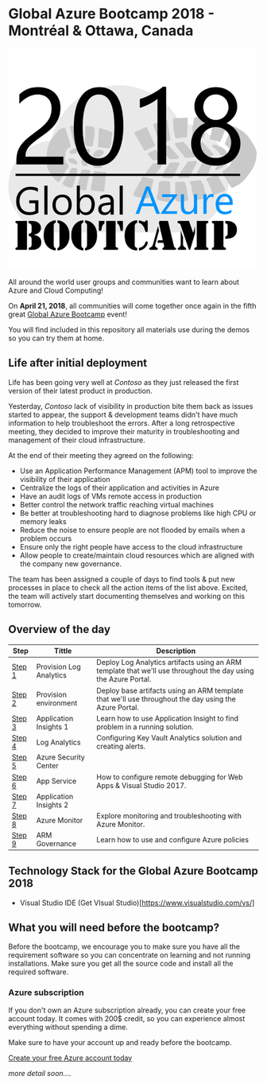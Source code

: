 # Global Azure Bootcamp 2018 - Montréal & Ottawa, Canada

![gablogo][gablogo]

All around the world user groups and communities want to learn about Azure and Cloud Computing!

On **April 21, 2018**, all communities will come together once again in the fifth great [Global Azure Bootcamp](https://global.azurebootcamp.net/) event!

You will find included in this repository all materials use during the demos so you can try them at home.

## Life after initial deployment
Life has been going very well at *Contoso* as they just released the first version of their latest product in production.

Yesterday, *Contoso* lack of visibility in production bite them back as issues started to appear, the support & development teams didn't have much information to help troubleshoot the errors. After a long retrospective meeting, they decided to improve their maturity in troubleshooting and management of their cloud infrastructure.

At the end of their meeting they agreed on the following:

* Use an Application Performance Management (APM) tool to improve the visibility of their application
* Centralize the logs of their application and activities in Azure
* Have an audit logs of VMs remote access in production
* Better control the network traffic reaching virtual machines
* Be better at troubleshooting hard to diagnose problems like high CPU or memory leaks
* Reduce the noise to ensure people are not flooded by emails when a problem occurs
* Ensure only the right people have access to the cloud infrastructure
* Allow people to create/maintain cloud resources which are aligned with the company new governance.

The team has been assigned a couple of days to find tools & put new processes in place to check all the action items of the list above. Excited, the team will actively start documenting themselves and working on this tomorrow.

## Overview of the day

Step | Tittle | Description
-----|--------|------------
[Step 1](./step1/readme.md) | Provision Log Analytics | Deploy Log Analytics artifacts using an ARM template that we'll use throughout the day using the Azure Portal.
[Step 2](./step2/readme.md) | Provision environment | Deploy base artifacts using an ARM template that we'll use throughout the day using the Azure Portal.
[Step 3](./step3/readme.md) | Application Insights 1 | Learn how to use Application Insight to find problem in a running solution.
[Step 4](./step4/readme.md) | Log Analytics | Configuring Key Vault Analytics solution and creating alerts.
[Step 5](./step5/readme.md) | Azure Security Center |
[Step 6](./step6/readme.md) | App Service | How to configure remote debugging for Web Apps & Visual Studio 2017.
[Step 7](./step7/readme.md) | Application Insights 2 |
[Step 8](./step8/readme.md) | Azure Monitor | Explore monitoring and troubleshooting with Azure Monitor.
[Step 9](./step9/readme.md) | ARM Governance | Learn how to use and configure Azure policies

## Technology Stack for the Global Azure Bootcamp 2018

* Visual Studio IDE (Get VIsual Studio)[https://www.visualstudio.com/vs/]

## What you will need before the bootcamp?
Before the bootcamp, we encourage you to make sure you have all the requirement software so you can concentrate on learning and not running installations.  Make sure you get all the source code and install all the required software.

### Azure subscription
If you don't own an Azure subscription already, you can create your free account today. It comes with 200$ credit, so you can experience almost everything without spending a dime. 

Make sure to have your account up and ready before the bootcamp.

[Create your free Azure account today](https://azure.microsoft.com/en-us/free/)

*more detail soon....*

[gablogo]: ./media/logo-2018-500x444.png "Global Azure Bootcamp logo"
